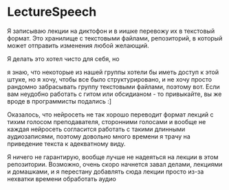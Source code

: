 # LectureSpeech
Я записываю лекции на диктофон и в иишке перевожу их в текстовый формат. Это хранилище с текстовыми файлами, репозиторий, в который может отправить изменения любой желающий. 

Я делать это хотел чисто для себя, но 

я знаю, что некоторые из нашей группы хотели бы иметь доступ к этой штуке, но я хочу, чтобы все было структурировано, и не хочу просто рандомно забрасывать группу текстовыми файлами, поэтому вот. Если вам неудобно работать с гитом или обсидианом - то привыкайте, вы же вроде в программисты подались :]

Оказалось, что нейросеть не так хорошо переводит формат лекций с тихим голосом преподавателя, сторонними голосами и вообще не каждая нейросеть согласится работать с такими длинными аудиозаписями, поэтому довольно много времени я трачу на приведение текста к адекватному виду. 

Я ничего не гарантирую, вообще лучше не надеяться на лекции в этом репозитории. Возможно, очень скоро начнется завал делами, лекциями и домашками, и я перестану добавлять сюда лекции просто из-за нехватки времени обработать аудио
